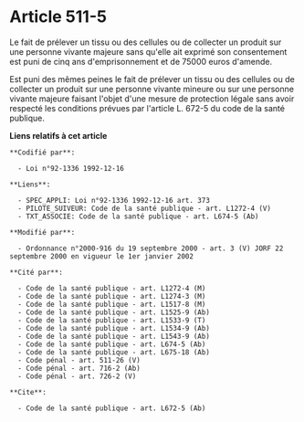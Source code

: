 # Article 511-5

Le fait de prélever un tissu ou des cellules ou de collecter un produit sur une personne vivante majeure sans qu'elle ait
exprimé son consentement est puni de cinq ans d'emprisonnement et de 75000 euros d'amende.

Est puni des mêmes peines le fait de prélever un tissu ou des cellules ou de collecter un produit sur une personne vivante
mineure ou sur une personne vivante majeure faisant l'objet d'une mesure de protection légale sans avoir respecté les
conditions prévues par l'article L. 672-5 du code de la santé publique.

**Liens relatifs à cet article**

	**Codifié par**:

	  - Loi n°92-1336 1992-12-16

	**Liens**:

	  - SPEC_APPLI: Loi n°92-1336 1992-12-16 art. 373
	  - PILOTE_SUIVEUR: Code de la santé publique - art. L1272-4 (V)
	  - TXT_ASSOCIE: Code de la santé publique - art. L674-5 (Ab)

	**Modifié par**:

	  - Ordonnance n°2000-916 du 19 septembre 2000 - art. 3 (V) JORF 22 septembre 2000 en vigueur le 1er janvier 2002

	**Cité par**:

	  - Code de la santé publique - art. L1272-4 (M)
	  - Code de la santé publique - art. L1274-3 (M)
	  - Code de la santé publique - art. L1517-8 (M)
	  - Code de la santé publique - art. L1525-9 (Ab)
	  - Code de la santé publique - art. L1533-9 (T)
	  - Code de la santé publique - art. L1534-9 (Ab)
	  - Code de la santé publique - art. L1543-9 (Ab)
	  - Code de la santé publique - art. L674-5 (Ab)
	  - Code de la santé publique - art. L675-18 (Ab)
	  - Code pénal - art. 511-26 (V)
	  - Code pénal - art. 716-2 (Ab)
	  - Code pénal - art. 726-2 (V)

	**Cite**:

	  - Code de la santé publique - art. L672-5 (Ab)
